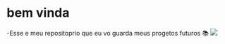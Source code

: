 # bem vinda
-Esse e meu repositoprio que eu vo guarda meus progetos futuros 📚
![](https://compote.slate.com/images/697b023b-64a5-49a0-8059-27b963453fb1.gif)
